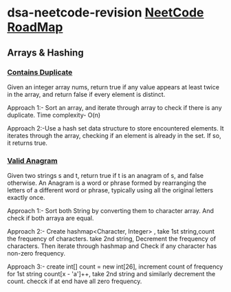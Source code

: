 # dsa-neetcode-revision [NeetCode RoadMap](https://neetcode.io/roadmap)

## Arrays & Hashing
### [Contains Duplicate](https://leetcode.com/problems/contains-duplicate/description/)
Given an integer array nums, return true if any value appears at least twice in the array, and return false if every element is distinct.

Approach 1:- Sort an array, and iterate through array to check if there is any duplicate. Time complexity- O(n)

Approach 2:-Use a hash set data structure to store encountered elements. It iterates through the array, checking if an element is already in the set. 
            If so, it returns true. 

### [Valid Anagram](https://leetcode.com/problems/valid-anagram/description/)
Given two strings s and t, return true if t is an anagram of s, and false otherwise.
An Anagram is a word or phrase formed by rearranging the letters of a different word or phrase, typically using all the original letters exactly once.

Approach 1:- Sort both String by converting them to character array. And check if both arraya are equal.

Approach 2:- Create hashmap<Character, Integer> , take 1st string,count the frequency of characters. take 2nd string, Decrement the frequency of characters. Then iterate through hashmap and Check if any character has non-zero frequency.

Approach 3:- create int[] count = new int[26], increment count of frequency for 1st string count[x - 'a']++, take 2nd string and similarly decrement the count. checck if at end have all zero frequency.




